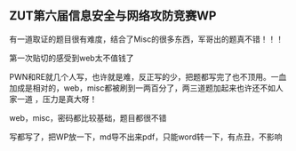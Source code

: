## ZUT第六届信息安全与网络攻防竞赛WP

有一道取证的题目很有难度，结合了Misc的很多东西，军哥出的题真不错！！！

第一次贴切的感受到web太不值钱了

PWN和RE就几个人写，也许就是难，反正写的少，把题都写完了也不顶用。一血加成是相对的，web，misc都被刷到一两百分了，两三道题加起来也许还不如人家一道
，压力是真大呀！

web，misc，密码都比较基础，题目都很不错

写都写了，把WP放一下，md导不出来pdf，只能word转一下，有点丑，不影响
